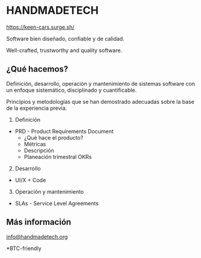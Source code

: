 # HANDMADETECH

https://keen-cars.surge.sh/

Software bien diseñado, confiable y de calidad.

Well-crafted, trustworthy and quality software.

## ¿Qué hacemos? 

Definición, desarrollo, operación y mantenimiento de sistemas software
con un enfoque sistemático, disciplinado y cuantificable.

Principios y metodologías que se han demostrado adecuadas sobre la base de la experiencia previa.

1. Definición

  * PRD - Product Requirements Document
    * ¿Qué hace el producto?
    * Métricas
    * Descripción
    * Planeación trimestral OKRs

2. Desarrollo

  * UI/X + Code

3. Operación y mantenimiento

  * SLAs - Service Level Agreements

## Más información

info@handmadetech.org

*BTC-friendly